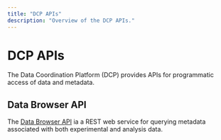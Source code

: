 ```yaml
---
title: "DCP APIs"
description: "Overview of the DCP APIs."
---
```

# DCP APIs

The Data Coordination Platform (DCP) provides APIs for programmatic access of data and metadata.

## Data Browser API

The [Data Browser API](/apis/api-documentation/data-browser-api) ia a REST web service for querying metadata associated with both experimental and analysis data.
